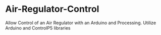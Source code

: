 # Air-Regulator-Control
Allow Control of an Air Regulator with an Arduino and Processing.
Utilize Arduino and ControlP5 libraries
